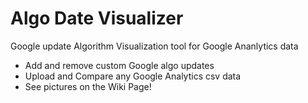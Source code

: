 # Algo Date Visualizer

Google update Algorithm Visualization tool for Google Ananlytics data

* Add and remove custom Google algo updates 
* Upload and Compare any Google Analytics csv data
* See pictures on the Wiki Page!

